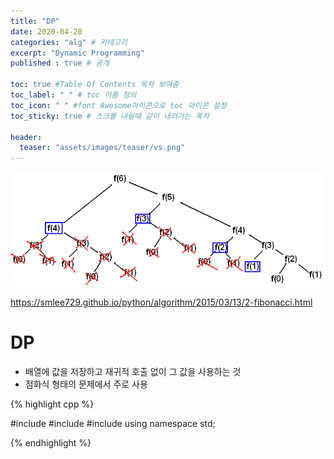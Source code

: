 ```yaml
---
title: "DP"
date: 2020-04-20
categories: "alg" # 카테고리
excerpt: "Dynamic Programming"
published : true # 공개

toc: true #Table Of Contents 목차 보여줌
toc_label: " " # toc 이름 정의
toc_icon: " " #font Awesome아이콘으로 toc 아이콘 설정
toc_sticky: true # 스크롤 내릴때 같이 내려가는 목차

header:
  teaser: "assets/images/teaser/vs.png"
---
```


<img src="/assets/images/post/alg/dp.png">


<span style="color:#d3d3d3">https://smlee729.github.io/python/algorithm/2015/03/13/2-fibonacci.html</span>



# DP

- 배열에 값을 저장하고 재귀적 호출 없이 그 값을 사용하는 것
- 점화식 형태의 문제에서 주로 사용

{% highlight cpp %}

#include <iostream>
#include <algorithm>
#include <cmath>
using namespace std;


{% endhighlight %}
